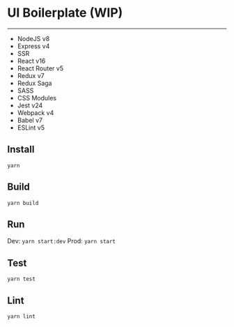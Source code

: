 # UI Boilerplate (WIP)
---
* NodeJS v8
* Express v4
* SSR
* React v16
* React Router v5
* Redux v7
* Redux Saga
* SASS
* CSS Modules
* Jest v24
* Webpack v4
* Babel v7
* ESLint v5

## Install
```yarn```

## Build
```yarn build```

## Run
Dev: ```yarn start:dev```
Prod: ```yarn start```

## Test
```yarn test```

## Lint
```yarn lint```